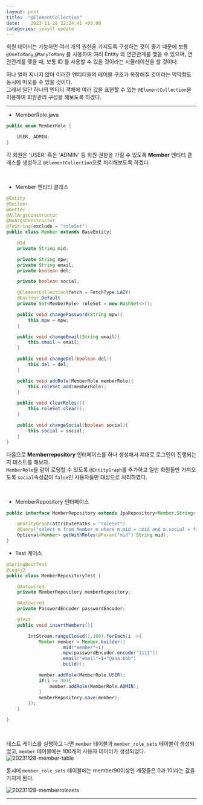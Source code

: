 ```yaml
---
layout: post
title:  "@ElementCollection" 
date:    2023-11-28 22:24:41 +09:00
categories: jekyll update
---
```


회원 데이터는 가능하면 여러 개의 권한을 가지도록 구성하는 것이 좋기 때문에 보통 ```@OneToMany```,```@ManyToMany``` 를 사용하여 여러 Entity 와 연관관계를 맺을 수 있으며, 연관관계를 맺을 때, 보통 ID 를 사용할 수 있을 것이라는 시뮬레이션을 할 것이다.<br>

허나 얼마 지나지 않아 이러한 엔티티들의 테이블 구조가 복잡해질 것이라는 막막함도 동시에 떠오를 수 있을 것이다.<br>
그래서 일단 하나의 엔티티 객체에 여러 값을 표현할 수 있는 ```@ElementCollection```을 이용하여 회원관리 구성을 해보도록 하겠다.<br>

---------------------------------------

- MemberRole.java 

```java
public enum MemberRole {

    USER, ADMIN;
}
```

각 회원은 'USER' 혹은 'ADMIN' 등 회원 권한을 가질 수 있도록 **Member** 엔티티 클래스를 생성하고 ```@ElementCollection```으로 처리해보도록 하겠다.

<br>


- Member 엔티티 클래스

```java
@Entity
@Builder
@Getter
@AllArgsConstructor
@NoArgsConstructor
@ToString(exclude = "roleSet")
public class Member extends BaseEntity{

    @Id
    private String mid;

    private String mpw;
    private String email;
    private boolean del;

    private boolean social;

    @ElementCollection(fetch = FetchType.LAZY)
    @Builder.Default
    private Set<MemberRole> roleSet = new HashSet<>();

    public void changePassword(String mpw){
        this.mpw = mpw;
    }

    public void changeEmail(String email){
        this.email = email;
    }

    public void changeDel(boolean del){
        this.del = del;
    }

    public void addRole(MemberRole memberRole){
        this.roleSet.add(memberRole);
    }

    public void clearRoles(){
        this.roleSet.clear();
    }

    public void changeSocial(boolean social){
        this.social = social;
    }
}
```

다음으로 **Memberrepository** 인터페이스를 하나 생성해서 제대로 로그인이 진행되는지 테스트를 해보자.<br>
```MemberRole```을 같이 로딩할 수 있도록 ```@EntityGraph```를 추가하고 일반 회원들만 가져오도록 ```social```속성값이 ```false```인 사용자들만 대상으로 처리하였다.

<br>

- MemberRepository 인터페이스

```java
public interface MemberRepository extends JpaRepository<Member,String> {

    @EntityGraph(attributePaths = "roleSet")
    @Query("select m from Member m where m.mid = :mid and m.social = false")
    Optional<Member> getWithRoles(@Param("mid") String mid);
}
```

- Test 케이스

```java
@SpringBootTest
@Log4j2
public class MemberRepositoryTest {

    @Autowired
    private MemberRepository memberRepository;

    @Autowired
    private PasswordEncoder passwordEncoder;

    @Test
    public void insertMembers(){

        IntStream.rangeClosed(1,100).forEach(i ->{
            Member member = Member.builder()
                    .mid("member"+i)
                    .mpw(passwordEncoder.encode("1111"))
                    .email("email"+i+"@aaa.bbb")
                    .build();

            member.addRole(MemberRole.USER);
            if(i >= 90){
                member.addRole(MemberRole.ADMIN);
            }
            memberRepository.save(member);
        });
    }

}
```

<br>

테스트 케이스를 실행하고 나면 ```member``` 테이블과 ```member_role_sets``` 테이블이 생성되었고, ```member``` 테이블에는 100개의 사용자 데이터가 생성되었다.<br>
![20231128-member-table](https://github.com/jiuseu/hyuntrace0915.github.io/assets/109057859/d9290c7f-3bca-4155-b6d8-98a031246df8)

동시에 ```member_role_sets``` 테이블에는 member90이상인 계정들은 0과 1이라는 값을 가지게 된다.<br>

![20231128-memberrolesets](https://github.com/jiuseu/hyuntrace0915.github.io/assets/109057859/1b2fb0a1-0aef-48f6-a122-c873ea1ff2ca)





---------------------------------------
[jekyll-docs]: https://jekyllrb.com/docs/home
[jekyll-gh]:   https://github.com/jekyll/jekyll
[jekyll-talk]: https://talk.jekyllrb.com/